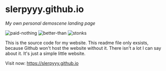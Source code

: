 # slerpyyy.github.io
*My own personal demoscene landing page*

![paid-nothing](https://img.shields.io/badge/I%20paid-NOTHING%20for%20this!-brightgreen)
![better-than](https://img.shields.io/badge/better%20than-untergrund-orange)
![stonks](https://img.shields.io/badge/status-stonks-blue)

This is the source code for my website. This readme file only exsists, because Github won't host the website without it. There isn't a lot I can say about it. It's just a simple little website. 

Visit now: https://slerpyyy.github.io
